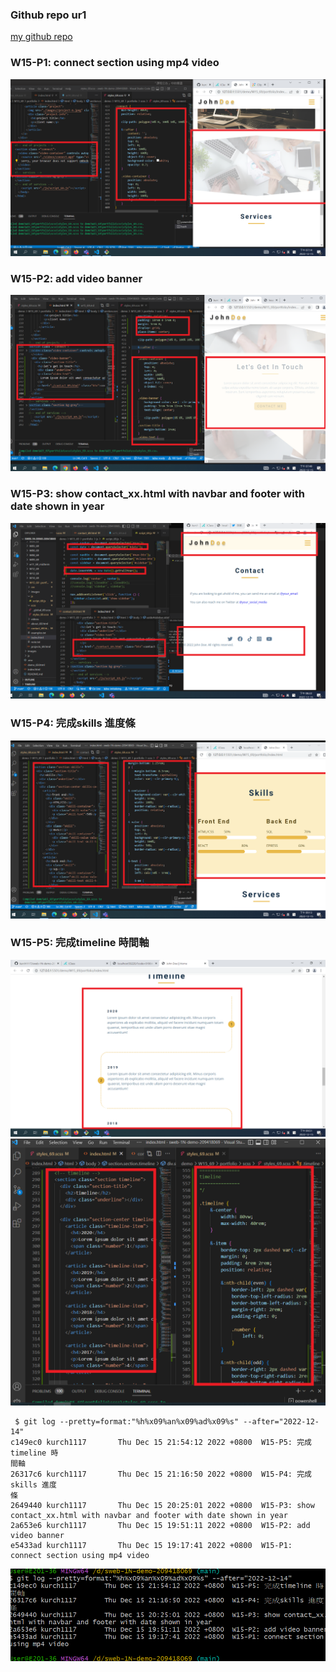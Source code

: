 ### Github repo ur1

[my github repo](https://github.com/kurch1117/sweb-1N-demo-209418069)

### W15-P1: connect section using mp4 video

 

![](w15-p1.png)
### W15-P2: add video banner

 

![](w15-p2.png)
### W15-P3: show contact_xx.html with navbar and footer with date shown in year

![](w15-p3.png)

### W15-P4: 完成skills 進度條

![](w15-p4.png)

### W15-P5: 完成timeline 時間軸
![](w15-p5-1.png)
![](w15-p5-2.png)

```
 $ git log --pretty=format:"%h%x09%an%x09%ad%x09%s" --after="2022-12-14"
c149ec0 kurch1117       Thu Dec 15 21:54:12 2022 +0800  W15-P5: 完成timeline 時
間軸
26317c6 kurch1117       Thu Dec 15 21:16:50 2022 +0800  W15-P4: 完成skills 進度
條
2649440 kurch1117       Thu Dec 15 20:25:01 2022 +0800  W15-P3: show contact_xx.html with navbar and footer with date shown in year
2a653e6 kurch1117       Thu Dec 15 19:51:11 2022 +0800  W15-P2: add video banner
e5433ad kurch1117       Thu Dec 15 19:17:41 2022 +0800  W15-P1: connect section using mp4 video

```
![](w15-log.png)